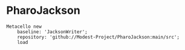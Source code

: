 # PharoJackson

```
Metacello new
	baseline: 'JacksonWriter';
  	repository: 'github://Modest-Project/PharoJackson:main/src';
  	load
```

